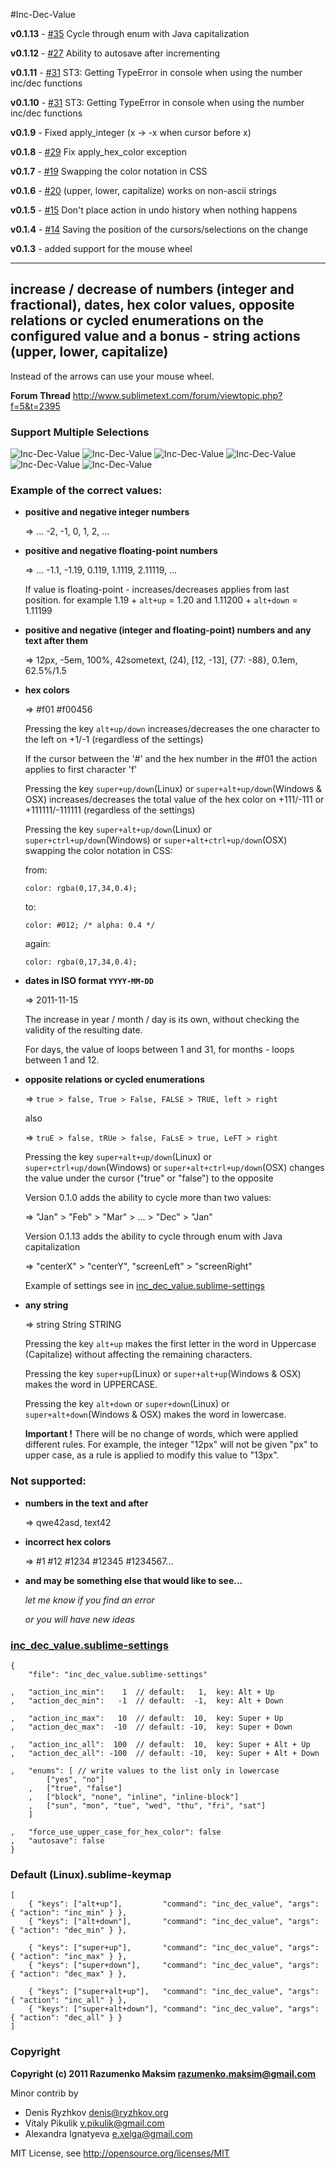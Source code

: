 #Inc-Dec-Value

**v0.1.13** - [#35](https://github.com/rmaksim/Sublime-Text-2-Inc-Dec-Value/issues/35) Cycle through enum with Java capitalization

**v0.1.12** - [#27](https://github.com/rmaksim/Sublime-Text-2-Inc-Dec-Value/issues/27) Ability to autosave after incrementing

**v0.1.11** - [#31](https://github.com/rmaksim/Sublime-Text-2-Inc-Dec-Value/issues/31) ST3: Getting TypeError in console when using the number inc/dec functions

**v0.1.10** - [#31](https://github.com/rmaksim/Sublime-Text-2-Inc-Dec-Value/issues/31) ST3: Getting TypeError in console when using the number inc/dec functions

**v0.1.9** - Fixed apply_integer (x -> -x when cursor before x)

**v0.1.8** - [#29](https://github.com/rmaksim/Sublime-Text-2-Inc-Dec-Value/pull/29) Fix apply_hex_color exception

**v0.1.7** - [#19](https://github.com/rmaksim/Sublime-Text-2-Inc-Dec-Value/issues/19) Swapping the color notation in CSS

**v0.1.6** - [#20](https://github.com/rmaksim/Sublime-Text-2-Inc-Dec-Value/issues/20) (upper, lower, capitalize) works on non-ascii strings

**v0.1.5** - [#15](https://github.com/rmaksim/Sublime-Text-2-Inc-Dec-Value/issues/15) Don't place action in undo history when nothing happens

**v0.1.4** - [#14](https://github.com/rmaksim/Sublime-Text-2-Inc-Dec-Value/pull/14) Saving the position of the cursors/selections on the change

**v0.1.3** - added support for the mouse wheel

---
## increase / decrease of numbers (integer and fractional), dates, hex color values, opposite relations or cycled enumerations on the configured value and a bonus - string actions (upper, lower, capitalize)

Instead of the arrows can use your mouse wheel.

**Forum Thread**
http://www.sublimetext.com/forum/viewtopic.php?f=5&t=2395

### Support Multiple Selections
![Inc-Dec-Value](https://github.com/rmaksim/Sublime-Text-2-Inc-Dec-Value/raw/master/inc_dec_number.gif)
![Inc-Dec-Value](https://github.com/rmaksim/Sublime-Text-2-Inc-Dec-Value/raw/master/inc_dec_hex_color.gif)
![Inc-Dec-Value](https://github.com/rmaksim/Sublime-Text-2-Inc-Dec-Value/raw/master/inc_dec_opposite.gif)
![Inc-Dec-Value](https://github.com/rmaksim/Sublime-Text-2-Inc-Dec-Value/raw/master/inc_dec_float.gif)
![Inc-Dec-Value](https://github.com/rmaksim/Sublime-Text-2-Inc-Dec-Value/raw/master/inc_dec_dates.gif)
![Inc-Dec-Value](https://github.com/rmaksim/Sublime-Text-2-Inc-Dec-Value/raw/master/inc_dec_strings.gif)


### Example of the correct values:
  * **positive and negative integer numbers**

    => ... -2, -1, 0, 1, 2, ...


  * **positive and negative floating-point numbers**

    => ... -1.1, -1.19, 0.119, 1.1119, 2.11119, ...

    If value is floating-point - increases/decreases applies from last position.
    for example 1.19 + `alt+up` = 1.20 and 1.11200 + `alt+down` = 1.11199


  * **positive and negative (integer and floating-point) numbers and any text after them**

    => 12px, -5em, 100%, 42sometext, (24), [12, -13], {77: -88}, 0.1em, 62.5%/1.5


  * **hex colors**

    => #f01 #f00456

    Pressing the key `alt+up/down` increases/decreases
    the one character to the left on +1/-1 (regardless of the settings)

    If the cursor between the '#' and the hex number in the #f01
    the action applies to first character 'f'

    Pressing the key `super+up/down`(Linux) or `super+alt+up/down`(Windows & OSX)
    increases/decreases
    the total value of the hex color on +111/-111 or +111111/-111111
    (regardless of the settings)

    Pressing the key `super+alt+up/down`(Linux) or `super+ctrl+up/down`(Windows) or `super+alt+ctrl+up/down`(OSX)
    swapping the color notation in CSS:

    from:

        color: rgba(0,17,34,0.4);

    to:

        color: #012; /* alpha: 0.4 */

    again:

        color: rgba(0,17,34,0.4);


  * **dates in ISO format `YYYY-MM-DD`**

    => 2011-11-15

    The increase in year / month / day is its own,
    without checking the validity of the resulting date.

    For days, the value of loops between 1 and 31,
    for months - loops between 1 and 12.


  * **opposite relations or cycled enumerations**

    => `true > false, True > False, FALSE > TRUE, left > right`

    also

    => `truE > false, tRUe > false, FaLsE > true, LeFT > right`

    Pressing the key `super+alt+up/down`(Linux) or `super+ctrl+up/down`(Windows) or `super+alt+ctrl+up/down`(OSX)
    changes the value under the cursor ("true" or "false") to the opposite

    Version 0.1.0 adds the ability to cycle more than two values:

    => "Jan" > "Feb" > "Mar" > ... > "Dec" > "Jan"

    Version 0.1.13 adds the ability to cycle through enum with Java capitalization

    => "centerX" > "centerY", "screenLeft" > "screenRight"

    Example of settings see in
    <a href="https://github.com/rmaksim/Sublime-Text-2-Inc-Dec-Value/blob/master/inc_dec_value.sublime-settings">inc\_dec\_value.sublime-settings</a>


  * **any string**

    => string String STRING

    Pressing the key `alt+up` makes the first letter in the word in Uppercase (Capitalize) without affecting the remaining characters.

    Pressing the key `super+up`(Linux) or `super+alt+up`(Windows & OSX) makes the word in UPPERCASE.

    Pressing the key `alt+down` or `super+down`(Linux) or `super+alt+down`(Windows & OSX) makes the word in lowercase.

    **Important !**
    There will be no change of words, which were applied different rules.
    For example, the integer "12px"
    will not be given "px" to upper case,
    as a rule is applied to modify this value to "13px".


### Not supported:
  * **numbers in the text and after**

    => qwe42asd, text42

  * **incorrect hex colors**

    => #1 #12 #1234 #12345 #1234567...

  * **and may be something else that would like to see...**

    *let me know if you find an error*

    *or you will have new ideas*


### [inc_dec_value.sublime-settings](https://github.com/rmaksim/Sublime-Text-2-Inc-Dec-Value/blob/master/inc_dec_value.sublime-settings)
    {
        "file": "inc_dec_value.sublime-settings"

    ,   "action_inc_min":    1  // default:   1,  key: Alt + Up
    ,   "action_dec_min":   -1  // default:  -1,  key: Alt + Down

    ,   "action_inc_max":   10  // default:  10,  key: Super + Up
    ,   "action_dec_max":  -10  // default: -10,  key: Super + Down

    ,   "action_inc_all":  100  // default:  10,  key: Super + Alt + Up
    ,   "action_dec_all": -100  // default: -10,  key: Super + Alt + Down

    ,   "enums": [ // write values to the list only in lowercase
            ["yes", "no"]
        ,   ["true", "false"]
        ,   ["block", "none", "inline", "inline-block"]
        ,   ["sun", "mon", "tue", "wed", "thu", "fri", "sat"]
        ]

    ,   "force_use_upper_case_for_hex_color": false
    ,   "autosave": false
    }


### Default (Linux).sublime-keymap
    [
        { "keys": ["alt+up"],         "command": "inc_dec_value", "args": { "action": "inc_min" } },
        { "keys": ["alt+down"],       "command": "inc_dec_value", "args": { "action": "dec_min" } },

        { "keys": ["super+up"],       "command": "inc_dec_value", "args": { "action": "inc_max" } },
        { "keys": ["super+down"],     "command": "inc_dec_value", "args": { "action": "dec_max" } },

        { "keys": ["super+alt+up"],   "command": "inc_dec_value", "args": { "action": "inc_all" } },
        { "keys": ["super+alt+down"], "command": "inc_dec_value", "args": { "action": "dec_all" } }
    ]


### Copyright
**Copyright (c) 2011 Razumenko Maksim <razumenko.maksim@gmail.com>**

Minor contrib by

  * Denis Ryzhkov <denis@ryzhkov.org>
  * Vitaly Pikulik <v.pikulik@gmail.com>
  * Alexandra Ignatyeva <e.xelga@gmail.com>

MIT License, see http://opensource.org/licenses/MIT

